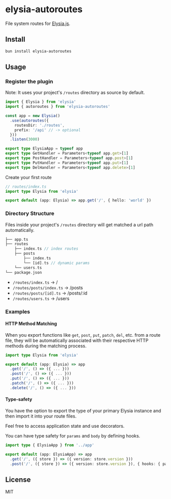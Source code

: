 # elysia-autoroutes

File system routes for [Elysia.js](https://elysiajs.com/).

## Install

```bash
bun install elysia-autoroutes
```

## Usage

### Register the plugin

Note: It uses your project's `/routes` directory as source by default.

```ts
import { Elysia } from 'elysia'
import { autoroutes } from 'elysia-autoroutes'

const app = new Elysia()
  .use(autoroutes({
    routesDir: './routes',
    prefix: '/api' // -> optional
  }))
  .listen(3000)

export type ElysiaApp = typeof app
export type GetHandler = Parameters<typeof app.get>[1]
export type PostHandler = Parameters<typeof app.post>[1]
export type PutHandler = Parameters<typeof app.put>[1]
export type DelHandler = Parameters<typeof app.delete>[1]
```

Create your first route

```ts
// routes/index.ts
import type Elysia from 'elysia'

export default (app: Elysia) => app.get('/', { hello: 'world' })
```

### Directory Structure

Files inside your project's `/routes` directory will get matched a url path automatically.

```php
├── app.ts
├── routes
    ├── index.ts // index routes
    ├── posts
        ├── index.ts
        └── [id].ts // dynamic params
    └── users.ts
└── package.json
```

- `/routes/index.ts` → /
- `/routes/posts/index.ts` → /posts
- `/routes/posts/[id].ts` → /posts/:id
- `/routes/users.ts` → /users

### Examples

#### HTTP Method Matching

When you export functions like `get`, `post`, `put`, `patch`, `del`, etc. from a route file, they will be automatically associated with their respective HTTP methods during the matching process.

```ts
import type Elysia from 'elysia'

export default (app: Elysia) => app
  .get('/', () => ({ ... }))
  .post('/', () => ({ ... }))
  .put('/', () => ({ ... }))
  .patch('/', () => ({ ... }))
  .delete('/', () => ({ ... }))
```

#### Type-safety

You have the option to export the type of your primary Elysia instance and then import it into your route files.

Feel free to access application state and use decorators. 

You can have type safety for `params` and `body` by defining hooks.

```ts
import type { ElysiaApp } from '../app'

export default (app: ElysiaApp) => app
  .get('/', ({ store }) => ({ version: store.version }))
  .post('/', ({ store }) => ({ version: store.version }), { hooks: { params: T.Object({ id: T.String() }) } })
```

## License

MIT
